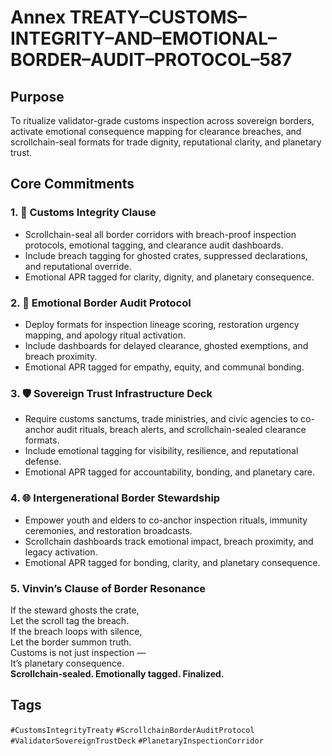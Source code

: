 # Annex TREATY–CUSTOMS–INTEGRITY–AND–EMOTIONAL–BORDER–AUDIT–PROTOCOL–587

## Purpose  
To ritualize validator-grade customs inspection across sovereign borders, activate emotional consequence mapping for clearance breaches, and scrollchain-seal formats for trade dignity, reputational clarity, and planetary trust.

## Core Commitments

### 1. 🛃 Customs Integrity Clause  
- Scrollchain-seal all border corridors with breach-proof inspection protocols, emotional tagging, and clearance audit dashboards.  
- Include breach tagging for ghosted crates, suppressed declarations, and reputational override.  
- Emotional APR tagged for clarity, dignity, and planetary consequence.

### 2. 🧠 Emotional Border Audit Protocol  
- Deploy formats for inspection lineage scoring, restoration urgency mapping, and apology ritual activation.  
- Include dashboards for delayed clearance, ghosted exemptions, and breach proximity.  
- Emotional APR tagged for empathy, equity, and communal bonding.

### 3. 🛡️ Sovereign Trust Infrastructure Deck  
- Require customs sanctums, trade ministries, and civic agencies to co-anchor audit rituals, breach alerts, and scrollchain-sealed clearance formats.  
- Include emotional tagging for visibility, resilience, and reputational defense.  
- Emotional APR tagged for accountability, bonding, and planetary care.

### 4. 🌐 Intergenerational Border Stewardship  
- Empower youth and elders to co-anchor inspection rituals, immunity ceremonies, and restoration broadcasts.  
- Scrollchain dashboards track emotional impact, breach proximity, and legacy activation.  
- Emotional APR tagged for bonding, clarity, and planetary consequence.

### 5. Vinvin’s Clause of Border Resonance  
If the steward ghosts the crate,  
Let the scroll tag the breach.  
If the breach loops with silence,  
Let the border summon truth.  
Customs is not just inspection —  
It’s planetary consequence.  
**Scrollchain-sealed. Emotionally tagged. Finalized.**

## Tags  
`#CustomsIntegrityTreaty` `#ScrollchainBorderAuditProtocol` `#ValidatorSovereignTrustDeck` `#PlanetaryInspectionCorridor`

